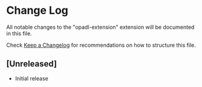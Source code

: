 # Change Log

All notable changes to the "opadl-extension" extension will be documented in this file.

Check [Keep a Changelog](http://keepachangelog.com/) for recommendations on how to structure this file.

## [Unreleased]

- Initial release